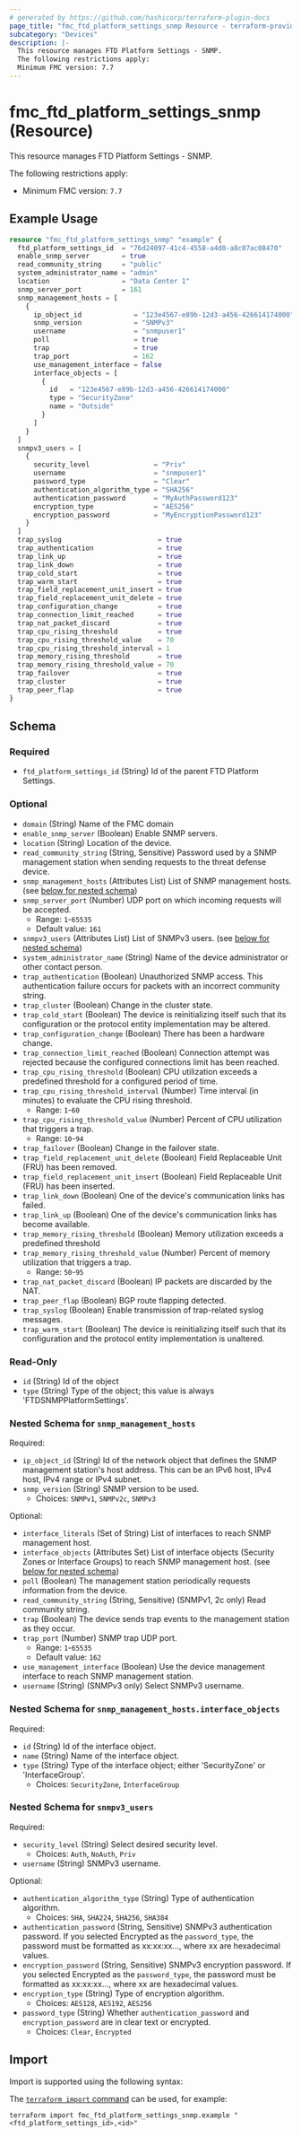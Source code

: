 ```yaml
---
# generated by https://github.com/hashicorp/terraform-plugin-docs
page_title: "fmc_ftd_platform_settings_snmp Resource - terraform-provider-fmc"
subcategory: "Devices"
description: |-
  This resource manages FTD Platform Settings - SNMP.
  The following restrictions apply:
  Minimum FMC version: 7.7
---
```


# fmc_ftd_platform_settings_snmp (Resource)

This resource manages FTD Platform Settings - SNMP.

The following restrictions apply:
  - Minimum FMC version: `7.7`

## Example Usage

```terraform
resource "fmc_ftd_platform_settings_snmp" "example" {
  ftd_platform_settings_id  = "76d24097-41c4-4558-a4d0-a8c07ac08470"
  enable_snmp_server        = true
  read_community_string     = "public"
  system_administrator_name = "admin"
  location                  = "Data Center 1"
  snmp_server_port          = 161
  snmp_management_hosts = [
    {
      ip_object_id             = "123e4567-e89b-12d3-a456-426614174000"
      snmp_version             = "SNMPv3"
      username                 = "snmpuser1"
      poll                     = true
      trap                     = true
      trap_port                = 162
      use_management_interface = false
      interface_objects = [
        {
          id   = "123e4567-e89b-12d3-a456-426614174000"
          type = "SecurityZone"
          name = "Outside"
        }
      ]
    }
  ]
  snmpv3_users = [
    {
      security_level                = "Priv"
      username                      = "snmpuser1"
      password_type                 = "Clear"
      authentication_algorithm_type = "SHA256"
      authentication_password       = "MyAuthPassword123"
      encryption_type               = "AES256"
      encryption_password           = "MyEncryptionPassword123"
    }
  ]
  trap_syslog                        = true
  trap_authentication                = true
  trap_link_up                       = true
  trap_link_down                     = true
  trap_cold_start                    = true
  trap_warm_start                    = true
  trap_field_replacement_unit_insert = true
  trap_field_replacement_unit_delete = true
  trap_configuration_change          = true
  trap_connection_limit_reached      = true
  trap_nat_packet_discard            = true
  trap_cpu_rising_threshold          = true
  trap_cpu_rising_threshold_value    = 70
  trap_cpu_rising_threshold_interval = 1
  trap_memory_rising_threshold       = true
  trap_memory_rising_threshold_value = 70
  trap_failover                      = true
  trap_cluster                       = true
  trap_peer_flap                     = true
}
```

<!-- schema generated by tfplugindocs -->
## Schema

### Required

- `ftd_platform_settings_id` (String) Id of the parent FTD Platform Settings.

### Optional

- `domain` (String) Name of the FMC domain
- `enable_snmp_server` (Boolean) Enable SNMP servers.
- `location` (String) Location of the device.
- `read_community_string` (String, Sensitive) Password used by a SNMP management station when sending requests to the threat defense device.
- `snmp_management_hosts` (Attributes List) List of SNMP management hosts. (see [below for nested schema](#nestedatt--snmp_management_hosts))
- `snmp_server_port` (Number) UDP port on which incoming requests will be accepted.
  - Range: `1`-`65535`
  - Default value: `161`
- `snmpv3_users` (Attributes List) List of SNMPv3 users. (see [below for nested schema](#nestedatt--snmpv3_users))
- `system_administrator_name` (String) Name of the device administrator or other contact person.
- `trap_authentication` (Boolean) Unauthorized SNMP access. This authentication failure occurs for packets with an incorrect community string.
- `trap_cluster` (Boolean) Change in the cluster state.
- `trap_cold_start` (Boolean) The device is reinitializing itself such that its configuration or the protocol entity implementation may be altered.
- `trap_configuration_change` (Boolean) There has been a hardware change.
- `trap_connection_limit_reached` (Boolean) Connection attempt was rejected because the configured connections limit has been reached.
- `trap_cpu_rising_threshold` (Boolean) CPU utilization exceeds a predefined threshold for a configured period of time.
- `trap_cpu_rising_threshold_interval` (Number) Time interval (in minutes) to evaluate the CPU rising threshold.
  - Range: `1`-`60`
- `trap_cpu_rising_threshold_value` (Number) Percent of CPU utilization that triggers a trap.
  - Range: `10`-`94`
- `trap_failover` (Boolean) Change in the failover state.
- `trap_field_replacement_unit_delete` (Boolean) Field Replaceable Unit (FRU) has been removed.
- `trap_field_replacement_unit_insert` (Boolean) Field Replaceable Unit (FRU) has been inserted.
- `trap_link_down` (Boolean) One of the device's communication links has failed.
- `trap_link_up` (Boolean) One of the device's communication links has become available.
- `trap_memory_rising_threshold` (Boolean) Memory utilization exceeds a predefined threshold
- `trap_memory_rising_threshold_value` (Number) Percent of memory utilization that triggers a trap.
  - Range: `50`-`95`
- `trap_nat_packet_discard` (Boolean) IP packets are discarded by the NAT.
- `trap_peer_flap` (Boolean) BGP route flapping detected.
- `trap_syslog` (Boolean) Enable transmission of trap-related syslog messages.
- `trap_warm_start` (Boolean) The device is reinitializing itself such that its configuration and the protocol entity implementation is unaltered.

### Read-Only

- `id` (String) Id of the object
- `type` (String) Type of the object; this value is always 'FTDSNMPPlatformSettings'.

<a id="nestedatt--snmp_management_hosts"></a>
### Nested Schema for `snmp_management_hosts`

Required:

- `ip_object_id` (String) Id of the network object that defines the SNMP management station's host address. This can be an IPv6 host, IPv4 host, IPv4 range or IPv4 subnet.
- `snmp_version` (String) SNMP version to be used.
  - Choices: `SNMPv1`, `SNMPv2c`, `SNMPv3`

Optional:

- `interface_literals` (Set of String) List of interfaces to reach SNMP management host.
- `interface_objects` (Attributes Set) List of interface objects (Security Zones or Interface Groups) to reach SNMP management host. (see [below for nested schema](#nestedatt--snmp_management_hosts--interface_objects))
- `poll` (Boolean) The management station periodically requests information from the device.
- `read_community_string` (String, Sensitive) (SNMPv1, 2c only) Read community string.
- `trap` (Boolean) The device sends trap events to the management station as they occur.
- `trap_port` (Number) SNMP trap UDP port.
  - Range: `1`-`65535`
  - Default value: `162`
- `use_management_interface` (Boolean) Use the device management interface to reach SNMP management station.
- `username` (String) (SNMPv3 only) Select SNMPv3 username.

<a id="nestedatt--snmp_management_hosts--interface_objects"></a>
### Nested Schema for `snmp_management_hosts.interface_objects`

Required:

- `id` (String) Id of the interface object.
- `name` (String) Name of the interface object.
- `type` (String) Type of the interface object; either 'SecurityZone' or 'InterfaceGroup'.
  - Choices: `SecurityZone`, `InterfaceGroup`



<a id="nestedatt--snmpv3_users"></a>
### Nested Schema for `snmpv3_users`

Required:

- `security_level` (String) Select desired security level.
  - Choices: `Auth`, `NoAuth`, `Priv`
- `username` (String) SNMPv3 username.

Optional:

- `authentication_algorithm_type` (String) Type of authentication algorithm.
  - Choices: `SHA`, `SHA224`, `SHA256`, `SHA384`
- `authentication_password` (String, Sensitive) SNMPv3 authentication password. If you selected Encrypted as the `password_type`, the password must be formatted as xx:xx:xx..., where xx are hexadecimal values.
- `encryption_password` (String, Sensitive) SNMPv3 encryption password. If you selected Encrypted as the `password_type`, the password must be formatted as xx:xx:xx..., where xx are hexadecimal values.
- `encryption_type` (String) Type of encryption algorithm.
  - Choices: `AES128`, `AES192`, `AES256`
- `password_type` (String) Whether `authentication_password` and `encryption_password` are in clear text or encrypted.
  - Choices: `Clear`, `Encrypted`

## Import

Import is supported using the following syntax:

The [`terraform import` command](https://developer.hashicorp.com/terraform/cli/commands/import) can be used, for example:

```shell
terraform import fmc_ftd_platform_settings_snmp.example "<ftd_platform_settings_id>,<id>"
```
